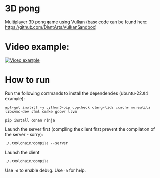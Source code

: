 # 3D pong
Multiplayer 3D pong game using Vulkan (base code can be found here: https://github.com/DiantArts/VulkanSandbox)

# Video example:
[![Video example](https://i3.ytimg.com/vi/FFY5Q7BG-oI/maxresdefault.jpg)](https://youtu.be/FFY5Q7BG-oI)

# How to run
Run the following commands to install the dependencies (ubuntu-22.04 example):
```
apt-get install -y python3-pip cppcheck clang-tidy ccache moreutils libxvmc-dev sfml cmake gcovr llvm
```
```
pip install conan ninja
```

Launch the server first (compiling the client first prevent the compilation of the server - sorry):
```
./.toolchain/compile --server
```
Launch the client
```
./.toolchain/compile
```

Use `-d` to enable debug.
Use `-h` for help.
